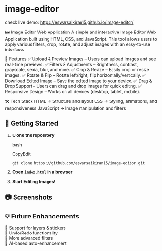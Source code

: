 # image-editor
check live demo: https://eswarsaikiran15.github.io/image-editor/

🖼️ Image Editor Web Application
A simple and interactive Image Editor Web Application built using HTML, CSS, and JavaScript. This tool allows users to apply various filters, crop, rotate, and adjust images with an easy-to-use interface.

📌 Features
✅ Upload & Preview Images – Users can upload images and see real-time previews.
✅ Filters & Adjustments – Brightness, contrast, grayscale, sepia, blur, and more.
✅ Crop & Resize – Easily crop or resize images.
✅ Rotate & Flip – Rotate left/right, flip horizontally/vertically.
✅ Download Edited Image – Save the edited image to your device.
✅ Drag & Drop Support – Users can drag and drop images for quick editing.
✅ Responsive Design – Works on all devices (desktop, tablet, mobile).

🛠️ Tech Stack
HTML → Structure and layout
CSS → Styling, animations, and responsiveness
JavaScript → Image manipulation and filters

## 🚀 Getting Started

1. **Clone the repository**
    
    bash
    
    CopyEdit
    
    `git clone https://github.com/eswarsaikiran15/image-editor.git`
    
2. **Open `index.html` in a browser**
3. **Start Editing Images!**

## 📷 Screenshots

  

  

## 💡 Future Enhancements

🔹 Support for layers & stickers  
🔹 Undo/Redo functionality  
🔹 More advanced filters  
🔹 AI-based auto-enhancement
